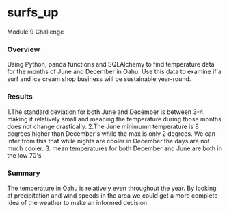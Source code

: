 # surfs_up
Module 9 Challenge

### Overview
Using Python, panda functions and SQLAlchemy to find temperature data for the months of June and December in Oahu. Use this data to examine if a surf and ice cream shop business will be sustainable year-round.

### Results
  1.The standard deviation for both June and December is between 3-4, making it relatively small and meaning the temperature during those months does not change    drastically.
  2.The June minimumn temperature is 8 degrees higher than December's while the max is only 2 degrees. We can infer from this that while nights are cooler in December the days are not much cooler.
  3. mean temperatures for both December and June are both in the low 70's

### Summary
The temperature in Oahu is relatively even throughout the year. By looking at precipitation and wind speeds in the area we could get a more complete idea of the weather to make an informed decision.
